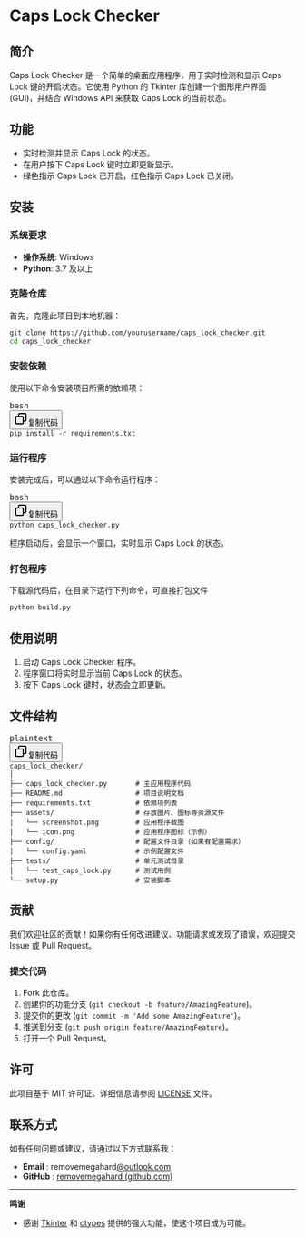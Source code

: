 # Caps Lock Checker

## 简介

Caps Lock Checker 是一个简单的桌面应用程序，用于实时检测和显示 Caps Lock 键的开启状态。它使用 Python 的 Tkinter 库创建一个图形用户界面 (GUI)，并结合 Windows API 来获取 Caps Lock 的当前状态。

## 功能

- 实时检测并显示 Caps Lock 的状态。
- 在用户按下 Caps Lock 键时立即更新显示。
- 绿色指示 Caps Lock 已开启，红色指示 Caps Lock 已关闭。

## 安装

### 系统要求

- **操作系统**: Windows
- **Python**: 3.7 及以上

### 克隆仓库

首先，克隆此项目到本地机器：

```bash
git clone https://github.com/yourusername/caps_lock_checker.git
cd caps_lock_checker
```

### 安装依赖

使用以下命令安装项目所需的依赖项：

<pre><div class="dark bg-gray-950 rounded-md border-[0.5px] border-token-border-medium"><div class="flex items-center relative text-token-text-secondary bg-token-main-surface-secondary px-4 py-2 text-xs font-sans justify-between rounded-t-md"><span>bash</span><div class="flex items-center"><span class="" data-state="closed"><button class="flex gap-1 items-center"><svg xmlns="http://www.w3.org/2000/svg" width="24" height="24" fill="none" viewBox="0 0 24 24" class="icon-sm"><path fill="currentColor" fill-rule="evenodd" d="M7 5a3 3 0 0 1 3-3h9a3 3 0 0 1 3 3v9a3 3 0 0 1-3 3h-2v2a3 3 0 0 1-3 3H5a3 3 0 0 1-3-3v-9a3 3 0 0 1 3-3h2zm2 2h5a3 3 0 0 1 3 3v5h2a1 1 0 0 0 1-1V5a1 1 0 0 0-1-1h-9a1 1 0 0 0-1 1zM5 9a1 1 0 0 0-1 1v9a1 1 0 0 0 1 1h9a1 1 0 0 0 1-1v-9a1 1 0 0 0-1-1z" clip-rule="evenodd"></path></svg>复制代码</button></span></div></div><div class="overflow-y-auto p-4" dir="ltr"><code class="!whitespace-pre hljs language-bash">pip install -r requirements.txt
</code></div></div></pre>

### 运行程序

安装完成后，可以通过以下命令运行程序：

<pre><div class="dark bg-gray-950 rounded-md border-[0.5px] border-token-border-medium"><div class="flex items-center relative text-token-text-secondary bg-token-main-surface-secondary px-4 py-2 text-xs font-sans justify-between rounded-t-md"><span>bash</span><div class="flex items-center"><span class="" data-state="closed"><button class="flex gap-1 items-center"><svg xmlns="http://www.w3.org/2000/svg" width="24" height="24" fill="none" viewBox="0 0 24 24" class="icon-sm"><path fill="currentColor" fill-rule="evenodd" d="M7 5a3 3 0 0 1 3-3h9a3 3 0 0 1 3 3v9a3 3 0 0 1-3 3h-2v2a3 3 0 0 1-3 3H5a3 3 0 0 1-3-3v-9a3 3 0 0 1 3-3h2zm2 2h5a3 3 0 0 1 3 3v5h2a1 1 0 0 0 1-1V5a1 1 0 0 0-1-1h-9a1 1 0 0 0-1 1zM5 9a1 1 0 0 0-1 1v9a1 1 0 0 0 1 1h9a1 1 0 0 0 1-1v-9a1 1 0 0 0-1-1z" clip-rule="evenodd"></path></svg>复制代码</button></span></div></div><div class="overflow-y-auto p-4" dir="ltr"><code class="!whitespace-pre hljs language-bash">python caps_lock_checker.py
</code></div></div></pre>

程序启动后，会显示一个窗口，实时显示 Caps Lock 的状态。

### 打包程序

下载源代码后，在目录下运行下列命令，可直接打包文件

```python
python build.py
```

## 使用说明

1. 启动 Caps Lock Checker 程序。
2. 程序窗口将实时显示当前 Caps Lock 的状态。
3. 按下 Caps Lock 键时，状态会立即更新。

## 文件结构

<pre><div class="dark bg-gray-950 rounded-md border-[0.5px] border-token-border-medium"><div class="flex items-center relative text-token-text-secondary bg-token-main-surface-secondary px-4 py-2 text-xs font-sans justify-between rounded-t-md"><span>plaintext</span><div class="flex items-center"><span class="" data-state="closed"><button class="flex gap-1 items-center"><svg xmlns="http://www.w3.org/2000/svg" width="24" height="24" fill="none" viewBox="0 0 24 24" class="icon-sm"><path fill="currentColor" fill-rule="evenodd" d="M7 5a3 3 0 0 1 3-3h9a3 3 0 0 1 3 3v9a3 3 0 0 1-3 3h-2v2a3 3 0 0 1-3 3H5a3 3 0 0 1-3-3v-9a3 3 0 0 1 3-3h2zm2 2h5a3 3 0 0 1 3 3v5h2a1 1 0 0 0 1-1V5a1 1 0 0 0-1-1h-9a1 1 0 0 0-1 1zM5 9a1 1 0 0 0-1 1v9a1 1 0 0 0 1 1h9a1 1 0 0 0 1-1v-9a1 1 0 0 0-1-1z" clip-rule="evenodd"></path></svg>复制代码</button></span></div></div><div class="overflow-y-auto p-4" dir="ltr"><code class="!whitespace-pre hljs language-plaintext">caps_lock_checker/
│
├── caps_lock_checker.py       # 主应用程序代码
├── README.md                  # 项目说明文档
├── requirements.txt           # 依赖项列表
├── assets/                    # 存放图片、图标等资源文件
│   └── screenshot.png         # 应用程序截图
│   └── icon.png               # 应用程序图标（示例）
├── config/                    # 配置文件目录（如果有配置需求）
│   └── config.yaml            # 示例配置文件
├── tests/                     # 单元测试目录
│   └── test_caps_lock.py      # 测试用例
└── setup.py                   # 安装脚本
</code></div></div></pre>

## 贡献

我们欢迎社区的贡献！如果你有任何改进建议、功能请求或发现了错误，欢迎提交 Issue 或 Pull Request。

### 提交代码

1. Fork 此仓库。
2. 创建你的功能分支 (`git checkout -b feature/AmazingFeature`)。
3. 提交你的更改 (`git commit -m 'Add some AmazingFeature'`)。
4. 推送到分支 (`git push origin feature/AmazingFeature`)。
5. 打开一个 Pull Request。

## 许可

此项目基于 MIT 许可证。详细信息请参阅 [LICENSE]() 文件。

## 联系方式

如有任何问题或建议，请通过以下方式联系我：

* **Email** : removemegahard[@outlook.com](removemegahard)
* **GitHub** : [removemegahard (github.com)](https://github.com/removemegahard)

---

**鸣谢**

* 感谢 [Tkinter](https://docs.python.org/3/library/tkinter.html) 和 [ctypes](https://docs.python.org/3/library/ctypes.html) 提供的强大功能，使这个项目成为可能。
